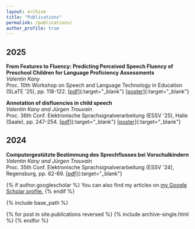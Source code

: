 ```yaml
---
layout: archive
title: "Publications"
permalink: /publications/
author_profile: true
---
```


## 2025

**From Features to Fluency: Predicting Perceived Speech Fluency of Preschool Children for Language Proficiency Assessments** <br>
*Valentin Kany* <br>
Proc. 10th Workshop on Speech and Language Technology in Education (SLaTE '25), pp. 118-122.
[[pdf]](https://www.isca-archive.org/slate_2025/kany25_slate.pdf){:target="_blank"} [[poster]](/files/Poster_Kany_2025.pdf){:target="_blank"} <br>

**Annotation of disfluencies in child speech**<br>
*Valentin Kany and Jürgen Trouvain*<br>
Proc. 36th Conf. Elektronische Sprachsignalverarbeitung (ESSV '25), Halle (Saale), pp. 247-254.
[[pdf]](/files/Kany_Trouvain_2025.pdf){:target="_blank"} [[poster]](/files/Poster_Kany_Trouvain_2025.pdf){:target="_blank"} <br>

## 2024

**Computergestützte Bestimmung des Sprechflusses bei Vorschulkindern**<br>
*Valentin Kany and Jürgen Trouvain*<br>
Proc. 35th Conf. Elektronische Sprachsignalverarbeitung (ESSV '24), Regensburg, pp. 62-69.
[[pdf]](https://www.coli.uni-saarland.de/~trouvain/docs/Kany_Trouvain_2024.pdf){:target="_blank"}<br>


{% if author.googlescholar %}
  You can also find my articles on <u><a href="{{author.googlescholar}}">my Google Scholar profile</a>.</u>
{% endif %}

{% include base_path %}

{% for post in site.publications reversed %}
  {% include archive-single.html %}
{% endfor %}
